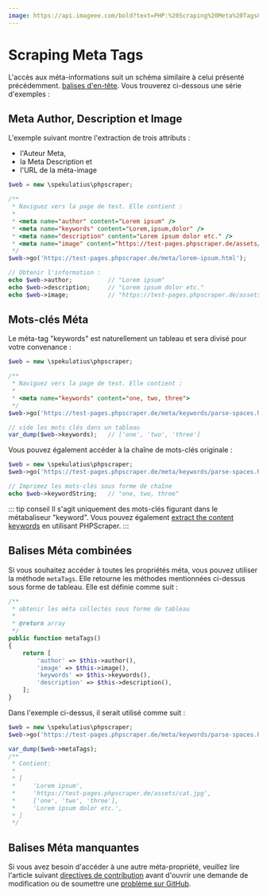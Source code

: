 ```yaml
---
image: https://api.imageee.com/bold?text=PHP:%20Scraping%20Meta%20Tags&bg_image=https://images.unsplash.com/photo-1542762933-ab3502717ce7
---
```


# Scraping Meta Tags

L'accès aux méta-informations suit un schéma similaire à celui présenté précédemment. [balises d'en-tête](/fr/examples/scrape-header-tags). Vous trouverez ci-dessous une série d'exemples :


## Meta Author, Description et Image

L'exemple suivant montre l'extraction de trois attributs :

- l'Auteur Meta,
- la Meta Description et
- l'URL de la méta-image

```php
$web = new \spekulatius\phpscraper;

/**
 * Naviguez vers la page de test. Elle contient :
 *
 * <meta name="author" content="Lorem ipsum" />
 * <meta name="keywords" content="Lorem,ipsum,dolor" />
 * <meta name="description" content="Lorem ipsum dolor etc." />
 * <meta name="image" content="https://test-pages.phpscraper.de/assets/cat.jpg" />
 */
$web->go('https://test-pages.phpscraper.de/meta/lorem-ipsum.html');

// Obtenir l'information :
echo $web->author;          // "Lorem ipsum"
echo $web->description;     // "Lorem ipsum dolor etc."
echo $web->image;           // "https://test-pages.phpscraper.de/assets/cat.jpg"
```


## Mots-clés Méta

Le méta-tag "keywords" est naturellement un tableau et sera divisé pour votre convenance :

```php
$web = new \spekulatius\phpscraper;

/**
 * Naviguez vers la page de test. Elle contient :
 *
 * <meta name="keywords" content="one, two, three">
 */
$web->go('https://test-pages.phpscraper.de/meta/keywords/parse-spaces.html');

// vide les mots clés dans un tableau
var_dump($web->keywords);   // ['one', 'two', 'three']
```

Vous pouvez également accéder à la chaîne de mots-clés originale :

```php
$web = new \spekulatius\phpscraper;
$web->go('https://test-pages.phpscraper.de/meta/keywords/parse-spaces.html');

// Imprimez les mots-clés sous forme de chaîne
echo $web->keywordString;   // "one, two, three"
```

::: tip conseil
Il s'agit uniquement des mots-clés figurant dans le métabaliseur "keyword". Vous pouvez également [extract the content keywords](/fr/examples/extract-keywords) en utilisant PHPScraper.
:::


## Balises Méta combinées

Si vous souhaitez accéder à toutes les propriétés méta, vous pouvez utiliser la méthode `metaTags`. Elle retourne les méthodes mentionnées ci-dessus sous forme de tableau. Elle est définie comme suit :

```php
/**
 * obtenir les méta collectés sous forme de tableau
 *
 * @return array
 */
public function metaTags()
{
    return [
        'author' => $this->author(),
        'image' => $this->image(),
        'keywords' => $this->keywords(),
        'description' => $this->description(),
    ];
}
```

Dans l'exemple ci-dessus, il serait utilisé comme suit :

```php
$web = new \spekulatius\phpscraper;
$web->go('https://test-pages.phpscraper.de/meta/keywords/parse-spaces.html');

var_dump($web->metaTags);
/**
 * Contient:
 *
 * [
 *     'Lorem ipsum',
 *     'https://test-pages.phpscraper.de/assets/cat.jpg',
 *     ['one', 'two', 'three'],
 *     'Lorem ipsum dolor etc.',
 * ]
 */
```


## Balises Méta manquantes

Si vous avez besoin d'accéder à une autre méta-propriété, veuillez lire l'article suivant [directives de contribution](/contributing) avant d'ouvrir une demande de modification ou de soumettre une [problème sur GitHub](https://github.com/spekulatius/phpscraper/issues).
